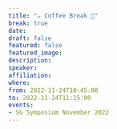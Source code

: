 ```yaml
---
title: "☕️ Coffee Break 🥐"
break: true
date:
draft: false
featured: false
featured_image:
description:
speaker:
affiliation:
where:
from: 2022-11-24T10:45:00
to: 2022-11-24T11:15:00
events:
- SG Symposium November 2022
---
```

